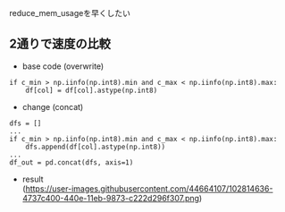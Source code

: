 reduce_mem_usageを早くしたい

##  2通りで速度の比較
- base code (overwrite)
```
if c_min > np.iinfo(np.int8).min and c_max < np.iinfo(np.int8).max:
    df[col] = df[col].astype(np.int8)
```


- change (concat)
```
dfs = []
...
if c_min > np.iinfo(np.int8).min and c_max < np.iinfo(np.int8).max:
    dfs.append(df[col].astype(np.int8))
...
df_out = pd.concat(dfs, axis=1)
```

- result  
(https://user-images.githubusercontent.com/44664107/102814636-4737c400-440e-11eb-9873-c222d296f307.png)
